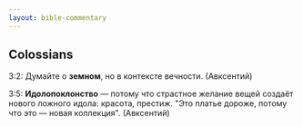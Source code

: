 ```yaml
---
layout: bible-commentary
---
```



## Colossians

3:2: Думайте о **земном**, но в контексте вечности. (Авксентий)

3:5: **Идолопоклонство** — потому что страстное желание вещей создаёт нового ложного идола: красота, престиж. "Это платье дороже, потому что это — новая коллекция". (Авксентий)

